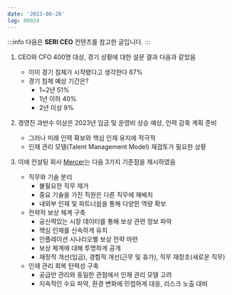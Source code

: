```yaml
---
date: '2023-06-28'
log: 00024
---
```


:::info
다음은 **SERI CEO** 컨텐츠를 참고한 글입니다.
:::

1. CEO와 CFO 400명 대상, 경기 상황에 대한 설문 결과 다음과 같았음
	- 이미 경기 침체가 시작됐다고 생각한다 87%
	- 경기 침체 예상 기간은?
		- 1~2년 51%
		- 1년 이하 40%
		- 2년 이상 9%


2. 경영진 과반수 이상은 2023년 임금 및 운영비 상승 예상, 인력 감축 계획 준비
	-  그러나 미래 인력 확보와 핵심 인재 유지에 적극적
	- 인재 관리 모델(Talent Management Model) 재검토가 필요한 상황


3. 이에 컨설팅 회사  [Mercer](https://www.mercer.com/ko-kr/)는 다음 3가지 기준점을 제시하였음
	- 직무와 기술 분리
		- 불필요한 직무 제거
		- 중요 기술을 가진 직원은 다른 직무에 재배치
		- 내외부 인재 및 파트너쉽을 통해 다양한 역량 확보
	- 전략적 보상 체계 구축
		- 공신력있는 시장 데이터를 통해 보상 관련 정보 파악
		- 핵심 인재를 신속하게 유치
		- 인플레이션 시나리오별 보상 전략 마련
		- 보상 체계에 대해 투명하게 공개
		- 재정적 개선(임금), 경험적 개선(근무 및 휴가), 직무 재창조(새로운 직무)
	- 인재 관리 회복 탄력성 구축
		- 공급만 관리와 동일한 관점에서 인재 관리 모델 고려
		- 지속적인 수요 파악, 환경 변화에 민첩하게 대응, 리스크 노출 대비